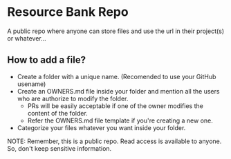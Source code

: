 # Resource Bank Repo

A public repo where anyone can store files and use the url in their project(s) or whatever...

## How to add a file?

- Create a folder with a unique name. (Recomended to use your GitHub usename)
- Create an OWNERS.md file inside your folder and mention all the users who are authorize to modify the folder.
    - PRs will be easily acceptable if one of the owner modifies the content of the folder.
    - Refer the OWNERS.md file template if you're creating a new one.
- Categorize your files whatever you want inside your folder.


NOTE: Remember, this is a public repo. Read access is available to anyone. So, don't keep sensitive information.